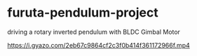 # furuta-pendulum-project
driving a rotary inverted pendulum with BLDC Gimbal Motor

https://i.gyazo.com/2eb67c9864cf2c3f0b414f361172966f.mp4
